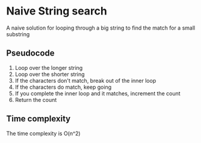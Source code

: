 # Naive String search
A naive solution for looping through a big string to find the match for a small substring

## Pseudocode
1. Loop over the longer string
2. Loop over the shorter string
3. If the characters don't match, break out of the inner loop
4. If the characters do match, keep going
5. If you complete the inner loop and it matches, increment the count
6. Return the count

## Time complexity
The time complexity is O(n^2)